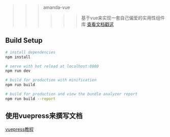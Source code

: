 >>> amanda-vue
>>>>>> 基于vue来实现一套自己偏爱的实用性组件库
>>>>>> [查看文档戳这](https://github.com/hongtanhao/amanda-vue-docs/)

## Build Setup

``` bash
# install dependencies
npm install

# serve with hot reload at localhost:8080
npm run dev

# build for production with minification
npm run build

# build for production and view the bundle analyzer report
npm run build --report
```

## 使用vuepress来撰写文档
[vuepress教程](https://vuepress.vuejs.org/)

